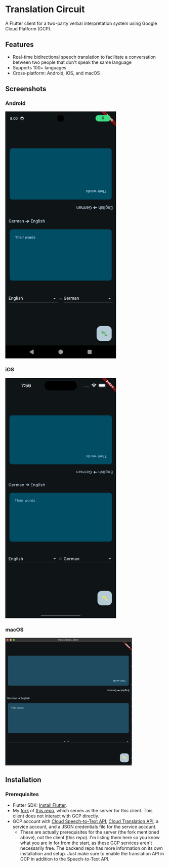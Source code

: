 # Translation Circuit

A Flutter client for a two-party verbal interpretation system using Google Cloud Platform (GCP).

## Features

- Real-time bidirectional speech translation to facilitate a conversation between two people that don't speak the same language
- Supports 100+ languages
- Cross-platform: Android, iOS, and macOS

## Screenshots

### Android
<img src="screenshots/android.png" alt="Android Screenshot" width="350"/>

### iOS
<img src="screenshots/iOS.png" alt="iOS Screenshot" width="350"/>

### macOS
<img src="screenshots/macOS.png" alt="macOS Screenshot" width="400"/>

## Installation

### Prerequisites

- Flutter SDK: [Install Flutter](https://flutter.dev/docs/get-started/install).
- My [fork](https://github.com/critt/transcription_service) of [this repo](saharmor/realtime-transcription-playground), which serves as the server for this client. This client does not interact with GCP directly.
- GCP account with [Cloud Speech-to-Text API](https://cloud.google.com/speech-to-text/?hl=en), [Cloud Translation API](https://cloud.google.com/translate?hl=en), a service account, and a JSON credentials file for the service account.
    - These are actually prerequisites for the server (the fork mentioned above), not the client (this repo). I'm listing them here so you know what you are in for from the start, as these GCP services aren't necessarily free. The backend repo has more information on its own installation and setup. Just make sure to enable the translation API in GCP in addition to the Speech-to-Text API.
